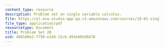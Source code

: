 ```yaml
---
content_type: resource
description: Problem set on single variable calculus.
file: https://ol-ocw-studio-app-qa.s3.amazonaws.com/courses/18-01-single-variable-calculus-fall-2006/468108e2f758e1d415c6493e485d6478_ps2b.pdf
file_type: application/pdf
resourcetype: Document
title: Problem Set 2B
uid: 468108e2-f758-e1d4-15c6-493e485d6478
---
```

